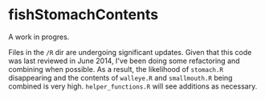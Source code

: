 # fishStomachContents

A work in progres.

Files in the `/R` dir are undergoing significant updates. Given that this code was last reviewed in June 2014, I've been doing some refactoring and combining when possible. As a result, the likelihood of `stomach.R` disappearing and the contents of `walleye.R` and `smallmouth.R` being combined is very high. `helper_functions.R` will see additions as necessary.